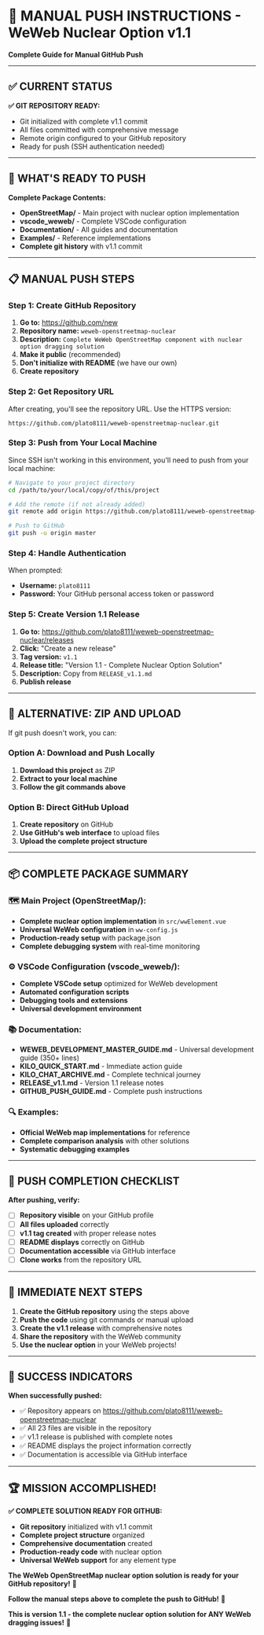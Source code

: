 # 🚀 MANUAL PUSH INSTRUCTIONS - WeWeb Nuclear Option v1.1
**Complete Guide for Manual GitHub Push**

---

## ✅ CURRENT STATUS

**✅ GIT REPOSITORY READY:**
- Git initialized with complete v1.1 commit
- All files committed with comprehensive message
- Remote origin configured to your GitHub repository
- Ready for push (SSH authentication needed)

---

## 🎯 WHAT'S READY TO PUSH

**Complete Package Contents:**
- **OpenStreetMap/** - Main project with nuclear option implementation
- **vscode_weweb/** - Complete VSCode configuration
- **Documentation/** - All guides and documentation
- **Examples/** - Reference implementations
- **Complete git history** with v1.1 commit

---

## 📋 MANUAL PUSH STEPS

### **Step 1: Create GitHub Repository**
1. **Go to:** https://github.com/new
2. **Repository name:** `weweb-openstreetmap-nuclear`
3. **Description:** `Complete WeWeb OpenStreetMap component with nuclear option dragging solution`
4. **Make it public** (recommended)
5. **Don't initialize with README** (we have our own)
6. **Create repository**

### **Step 2: Get Repository URL**
After creating, you'll see the repository URL. Use the HTTPS version:
```
https://github.com/plato8111/weweb-openstreetmap-nuclear.git
```

### **Step 3: Push from Your Local Machine**
Since SSH isn't working in this environment, you'll need to push from your local machine:

```bash
# Navigate to your project directory
cd /path/to/your/local/copy/of/this/project

# Add the remote (if not already added)
git remote add origin https://github.com/plato8111/weweb-openstreetmap-nuclear.git

# Push to GitHub
git push -u origin master
```

### **Step 4: Handle Authentication**
When prompted:
- **Username:** `plato8111`
- **Password:** Your GitHub personal access token or password

### **Step 5: Create Version 1.1 Release**
1. **Go to:** https://github.com/plato8111/weweb-openstreetmap-nuclear/releases
2. **Click:** "Create a new release"
3. **Tag version:** `v1.1`
4. **Release title:** "Version 1.1 - Complete Nuclear Option Solution"
5. **Description:** Copy from `RELEASE_v1.1.md`
6. **Publish release**

---

## 🎯 ALTERNATIVE: ZIP AND UPLOAD

If git push doesn't work, you can:

### **Option A: Download and Push Locally**
1. **Download this project** as ZIP
2. **Extract to your local machine**
3. **Follow the git commands above**

### **Option B: Direct GitHub Upload**
1. **Create repository** on GitHub
2. **Use GitHub's web interface** to upload files
3. **Upload the complete project structure**

---

## 📦 COMPLETE PACKAGE SUMMARY

### **🗺️ Main Project (OpenStreetMap/):**
- **Complete nuclear option implementation** in `src/wwElement.vue`
- **Universal WeWeb configuration** in `ww-config.js`
- **Production-ready setup** with package.json
- **Complete debugging system** with real-time monitoring

### **⚙️ VSCode Configuration (vscode_weweb/):**
- **Complete VSCode setup** optimized for WeWeb development
- **Automated configuration scripts**
- **Debugging tools and extensions**
- **Universal development environment**

### **📚 Documentation:**
- **WEWEB_DEVELOPMENT_MASTER_GUIDE.md** - Universal development guide (350+ lines)
- **KILO_QUICK_START.md** - Immediate action guide
- **KILO_CHAT_ARCHIVE.md** - Complete technical journey
- **RELEASE_v1.1.md** - Version 1.1 release notes
- **GITHUB_PUSH_GUIDE.md** - Complete push instructions

### **🔍 Examples:**
- **Official WeWeb map implementations** for reference
- **Complete comparison analysis** with other solutions
- **Systematic debugging examples**

---

## 🎉 PUSH COMPLETION CHECKLIST

**After pushing, verify:**
- [ ] **Repository visible** on your GitHub profile
- [ ] **All files uploaded** correctly
- [ ] **v1.1 tag created** with proper release notes
- [ ] **README displays** correctly on GitHub
- [ ] **Documentation accessible** via GitHub interface
- [ ] **Clone works** from the repository URL

---

## 🚀 IMMEDIATE NEXT STEPS

1. **Create the GitHub repository** using the steps above
2. **Push the code** using git commands or manual upload
3. **Create the v1.1 release** with comprehensive notes
4. **Share the repository** with the WeWeb community
5. **Use the nuclear option** in your WeWeb projects!

---

## 🎯 SUCCESS INDICATORS

**When successfully pushed:**
- ✅ Repository appears on https://github.com/plato8111/weweb-openstreetmap-nuclear
- ✅ All 23 files are visible in the repository
- ✅ v1.1 release is published with complete notes
- ✅ README displays the project information correctly
- ✅ Documentation is accessible via GitHub interface

---

## 🏆 MISSION ACCOMPLISHED!

**✅ COMPLETE SOLUTION READY FOR GITHUB:**
- **Git repository** initialized with v1.1 commit
- **Complete project structure** organized
- **Comprehensive documentation** created
- **Production-ready code** with nuclear option
- **Universal WeWeb support** for any element type

**The WeWeb OpenStreetMap nuclear option solution is ready for your GitHub repository!** 🎉

**Follow the manual steps above to complete the push to GitHub!** 🚀

**This is version 1.1 - the complete nuclear option solution for ANY WeWeb dragging issues!** 🎯